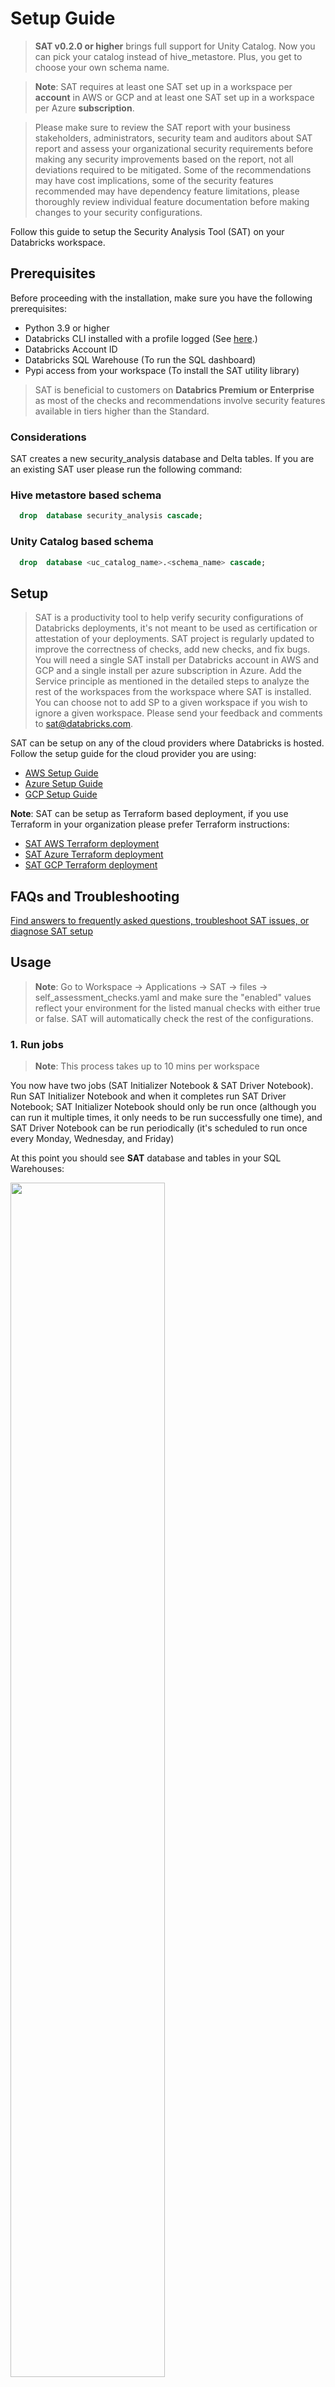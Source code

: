 # Setup Guide

> **SAT v0.2.0 or higher** brings full support for Unity Catalog. Now you can pick your catalog instead of hive_metastore. Plus, you get to choose your own schema name.

> **Note**: SAT requires at least one SAT set up in a workspace per **account** in AWS or GCP and at least one SAT set up in a workspace per Azure **subscription**.  

>  Please make sure to review the SAT report with your business stakeholders, administrators, security team and auditors about SAT report and assess your organizational security requirements before making any security improvements based on the report, not all deviations required to be mitigated. Some of the recommendations may have cost implications, some of the security features recommended may have dependency feature limitations, please thoroughly review individual feature documentation before making changes to your security configurations.

Follow this guide to setup the Security Analysis Tool (SAT) on your Databricks workspace.

## Prerequisites

Before proceeding with the installation, make sure you have the following prerequisites:

- Python 3.9 or higher
- Databricks CLI installed with a profile logged (See [here](https://docs.databricks.com/en/dev-tools/cli/install.html).)
- Databricks Account ID
- Databricks SQL Warehouse (To run the SQL dashboard)
- Pypi access from your workspace (To install the SAT utility library)
  
> SAT is beneficial to customers on **Databrics Premium or Enterprise** as most of the checks and recommendations involve security features available in tiers higher than the Standard.

### Considerations

SAT creates a new security_analysis database and Delta tables. If you are an existing SAT user please run the following command:

### Hive metastore based schema

```sql
  drop  database security_analysis cascade;
```

### Unity Catalog based schema

```sql
  drop  database <uc_catalog_name>.<schema_name> cascade;
```

## Setup

> SAT is a productivity tool to help verify security configurations of Databricks deployments, it's not meant to be used as certification or attestation of your deployments. SAT project is regularly updated to improve the correctness of checks, add new checks, and fix bugs. You will need a single SAT install per Databricks account in AWS and GCP and a single install per azure subscription in Azure. Add the Service principle as mentioned in the detailed steps to analyze the rest of the workspaces from the workspace where SAT is installed. You can choose not to add SP to a given workspace if you wish to ignore a given workspace.
> Please send your feedback and comments to sat@databricks.com. 

SAT can be setup on any of the cloud providers where Databricks is hosted. Follow the setup guide for the cloud provider you are using:

- [AWS Setup Guide](./setup/aws.md)
- [Azure Setup Guide](./setup/azure.md)
- [GCP Setup Guide](./setup/gcp.md)

**Note**: SAT can be setup as Terraform based deployment, if you use Terraform in your organization please prefer Terraform instructions: 

* [SAT AWS Terraform deployment](https://github.com/databricks-industry-solutions/security-analysis-tool/blob/main/terraform/aws/TERRAFORM_AWS.md) 
* [SAT Azure Terraform deployment](https://github.com/databricks-industry-solutions/security-analysis-tool/blob/main/terraform/azure/TERRAFORM_Azure.md) 
* [SAT GCP Terraform deployment](https://github.com/databricks-industry-solutions/security-analysis-tool/blob/main/terraform/gcp/TERRAFORM_GCP.md)

## FAQs and Troubleshooting

[Find answers to frequently asked questions, troubleshoot SAT issues, or diagnose SAT setup](./setup/faqs_and_troubleshooting.md)


## Usage
 

 > **Note**:  Go to Workspace -> Applications -> SAT -> files -> self_assessment_checks.yaml and make sure the "enabled" values reflect your environment for the listed manual checks with either true or false. SAT will automatically check the rest of the configurations.


### 1. Run jobs

 > **Note**: This process takes up to 10 mins per workspace
 
You now have two jobs (SAT Initializer Notebook & SAT Driver Notebook). Run SAT Initializer Notebook and when it completes run SAT Driver Notebook; SAT Initializer Notebook should only be run once (although you can run it multiple times, it only needs to be run successfully one time), and SAT Driver Notebook can be run periodically (it's scheduled to run once every Monday, Wednesday, and Friday)

   At this point you should see **SAT** database and tables in your SQL Warehouses:

   <img src="./images/sat_database.png" width="70%" height="70%">


###  2. Access Databricks SQL Dashboards

   > **Note:** You can use Lakeview Dashboards to view the results.
 
The Dashboard is, by default, owned by the profile you used to set up SAT or the Service Principle. If you see errors running the dashboard, you are likely running into permissions issues. 
 1. Go over to the dashboard and click on the "Share" button in the top right.
 2. Click on the cogwheel and select the option "Assign new owner"
 3. Assign yourself as the new owner of the dashboard. You can also assign this to someone who has access to the SAT catalog/schema and tables.
 4. Click on the "Published" option at the top to switch to the draft version of the dashboard.Click on the "Publish" button next to the share option.
 5. In the general settings section, you can choose one of two options: 
      Embed credentials (default): All viewers will run queries using the owner's credentials and compute. This may expose data to users who normally wouldn't have access.
      Don't ember credentials: Each viewer will need access to this workspace, the associated data, and the compute to view this dashboard. We recommend using this option.


  > **Note:** We are switching SAT to Lakeview Dashboard, but the classic dashboard is still available.
In DBSQL find "SAT - Security Analysis Tool" dashboard  to see the report. You can filter the dashboard by **SAT** tag.  (The old classic legacy dashboard can be found in Workspace -> Home -> SAT_dashboard)

   <img src="./images/sat_dashboard_loc.png" width="70%" height="70%">

   > **Note:** You need to select the workspace and date and click "Apply Changes" to get the report.

   > **Note:** The dashbord shows last valid run for the selected date if there is one, if not it shows the latest report for that workspace.  
 
You can share SAT dashboard with other members of your team by using the "Share" functionality on the top right corner of the dashboard. 

Here is what your SAT Dashboard should look like:
 
   <img src="../images/sat_dashboard_partial.png" width="50%" height="50%">   
    
### 3. Activate Alerts 

On the left side bar, navigate to ```SQL > Alerts```. By default, the ```My Alerts``` tab will be selected, but you can click on the ```All alerts``` tab to see the alerts created by SAT. Once you have clicked the ```All alerts``` tab, you will see the SAT alerts, similar to the image below:

<img src="./images/all_alerts_tab.png" width="50%" height="50%">
<br/>

##### Notification Delivery

Click on an alert to see the details:

<img src="./images/alert_details.png" width="50%" height="50%">  
<br/>

In the expanded alert details, click ```Add schedule``` (located at the bottom left of this screenshot):

<img src="./images/alert_add_schedule.png" width="50%" height="50%">  
<br/>

In the ```Settings``` tab, you can define the interval for the alert to be triggered:

<img src="./images/alert_interval_settings.png" width="50%" height="50%">
<br/>

Next, click the ```Destinations``` tab: 

<img src="./images/alert_destination_tab.png" width="50%" height="50%">
<br/>

In the search bar, you can search for a user (email) or destination object. In the screenshot below, we selected email as our destination for our alert: 

<img src="./images/alert_email_destination.png" width="50%" height="50%">
<br/>

Click create to save the schedule with defined destinations configured: 

<img src="./images/alert_save_schedule.png" width="50%" height="50%">
<br/>

You can add more recipients to alerts, check out the [notification destinations](https://docs.databricks.com/sql/admin/notification-destinations.html) documenation.
     

### 4. Update  configuration files (Optional)

#### 1. Modify security_best_practices (Optional) 

- Go to Workspace -> Applications -> SAT  -> files -> notebooks /Setup/7. update_sat_check_configuration and use this utility to enable/disable a Check, modify Evaluation Value and Alert configuration value for each check. You can update this file any time and any analysis from there on will take these values into consideration. 

- [Configure widget settings](https://docs.databricks.com/notebooks/widgets.html#configure-widget-settings-1) behavior "On Widget Change" for this notebooks to "Do Nothing"         
            
    <img src="./images/upate_security_best_practices.png" width="70%" height="70%">
 
#### 2. Modify workspace_configs file (Required for manual checks values)

- **Tip**:  You can use this utility to turn on a specific workspace and turn off other workspaces for a specific run.

- **Tip**:  You can use this utility to apply your edits to multiple workspaces settings by using "Apply Setting to all workspaces" option.

- Go to Workspace -> Applications -> SAT  -> files -> notebooks/Setup/8. update_workspace_configuration and  You will need to set analysis_enabled as True or False based on if you would like to enroll a workspace to analyze by the SAT.

- [Configure widget settings](https://docs.databricks.com/notebooks/widgets.html#configure-widget-settings-1) behavior "On Widget Change" for this notebooks to "Do Nothing"   

Update values for each workspace for the manual checks

- sso_enabled : True if you enabled Single Singn-on for the workspace
- scim_enabled: True if you integrated with  SCIM for the workspace
- vpc_peering_done: False if you have not peered with another VPC 
- object_storage_encypted: True if you encrypted your data buckets
- table_access_control_enabled : True if you enabled ACLs so that you can utilize Table ACL clusters that enforce user isolation  

<img src="./images/update_workspace_configuration.png" width="70%" height="70%">  


## Uninstall SAT

### Standard Setup

Steps:
- Delete `/Workspaces/SAT` folder
- Delete Workflows `SAT Initializer Notebook` and `SAT Driver Notebook`
- Delete the Dashboards

### Terraform

Uninstalling using `terraform destroy`
